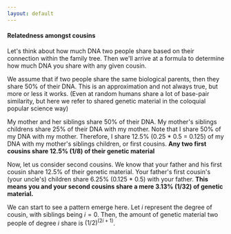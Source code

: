 ```yaml
---
layout: default
---
```


#### Relatedness amongst cousins

Let's think about how much DNA two people share based on their connection within the family tree. Then we'll arrive at a formula to determine how much DNA you share with any given cousin.  

We assume that if two people share the same biological parents, then they share 50% of their DNA. This is an approximation and not always true, but more or less it works. (Even at random humans share a lot of base-pair similarity, but here we refer to shared genetic material in the coloquial popular science way)

My mother and her siblings share 50% of their DNA. My mother's siblings childrens share 25% of their DNA with my mother. Note that I share 50% of my DNA with my mother. Therefore, I share 12.5% (0.25 * 0.5 = 0.125) of my DNA with my mother's siblings children, or first cousins. **Any two first cousins share 12.5% (1/8) of their genetic material**

Now, let us consider second cousins. We know that your father and his first cousin share 12.5% of their genetic material. Your father's first cousin's (your uncle's) children share 6.25% (0.125 * 0.5) with your father. **This means you and your second cousins share a mere 3.13% (1/32) of genetic material.** 

We can start to see a pattern emerge here. Let $i$ represent the degree of cousin, with siblings being $i = 0$. Then, the amount of genetic material two people of degree $i$ share is $(1/2)^(2i + 1)$.  